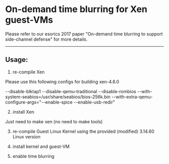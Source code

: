 # On-demand time blurring for Xen guest-VMs

Please refer to our esorics 2017 paper "On-demand time blurring to support side-channel defense" for more details.


---

## Usage:

1. re-compile Xen

Please use this following configs for building xen-4.6.0

--disable-blktap1 --disable-qemu-traditional --disable-rombios --with-system-seabios=/usr/share/seabios/bios-256k.bin --with-extra-qemu-configure-args="--enable-spice --enable-usb-redir"

2. install Xen

Just need to make xen (no need to make tools)

3. re-compile Guest Linux Kernel using the provided (modified) 3.14.60 Linux version

4. install kernel and guest-VM

5. enable time blurring
